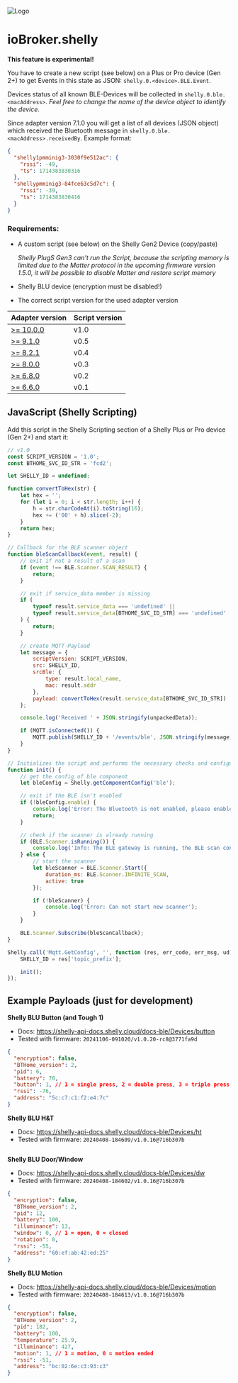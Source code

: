 ![Logo](../../admin/shelly.png)

# ioBroker.shelly

**This feature is experimental!**

You have to create a new script (see below) on a Plus or Pro device (Gen 2+) to get Events in this state as JSON: `shelly.0.<device>.BLE.Event`.

Devices status of all known BLE-Devices will be collected in `shelly.0.ble.<macAddress>`. *Feel free to change the name of the device object to identify the device.*

Since adapter version 7.1.0 you will get a list of all devices (JSON object) which received the Bluetooth message in `shelly.0.ble.<macAddress>.receivedBy`. Example format:

```json
{
  "shelly1pmminig3-3030f9e512ac": {
    "rssi": -49,
    "ts": 1714383830316
  },
  "shellypmminig3-84fce63c5d7c": {
    "rssi": -39,
    "ts": 1714383830416
  }
}
```

### Requirements:

- A custom script (see below) on the Shelly Gen2 Device (copy/paste)

  _Shelly PlugS Gen3 can't run the Script, because the scripting memory is limited due to the Matter protocol in the upcoming firmware version 1.5.0, it will be possible to disable Matter and restore script memory_
- Shelly BLU device (encryption must be disabled!)
- The correct script version for the used adapter version

| Adapter version                                                                                                 | Script version |
|-----------------------------------------------------------------------------------------------------------------|----------------|
| [>= 10.0.0](https://github.com/iobroker-community-adapters/ioBroker.shelly/blob/v10.0.0/docs/en/ble-devices.md) | v1.0           |
| [>= 9.1.0](https://github.com/iobroker-community-adapters/ioBroker.shelly/blob/v9.1.0/docs/en/ble-devices.md)   | v0.5           |
| [>= 8.2.1](https://github.com/iobroker-community-adapters/ioBroker.shelly/blob/v8.2.1/docs/en/ble-devices.md)   | v0.4           |
| [>= 8.0.0](https://github.com/iobroker-community-adapters/ioBroker.shelly/blob/v8.0.0/docs/en/ble-devices.md)   | v0.3           |
| [>= 6.8.0](https://github.com/iobroker-community-adapters/ioBroker.shelly/blob/v6.8.0/docs/en/ble-devices.md)   | v0.2           |
| [>= 6.6.0](https://github.com/iobroker-community-adapters/ioBroker.shelly/blob/v6.6.0/docs/en/ble-devices.md)   | v0.1           |

## JavaScript (Shelly Scripting)

Add this script in the Shelly Scripting section of a Shelly Plus or Pro device (Gen 2+) and start it:

```javascript
// v1.0
const SCRIPT_VERSION = '1.0';
const BTHOME_SVC_ID_STR = 'fcd2';

let SHELLY_ID = undefined;

function convertToHex(str) {
    let hex = '';
    for (let i = 0; i < str.length; i++) {
        h = str.charCodeAt(i).toString(16);
        hex += ('00' + h).slice(-2);
    }
    return hex;
}

// Callback for the BLE scanner object
function bleScanCallback(event, result) {
    // exit if not a result of a scan
    if (event !== BLE.Scanner.SCAN_RESULT) {
        return;
    }

    // exit if service_data member is missing
    if (
        typeof result.service_data === 'undefined' ||
        typeof result.service_data[BTHOME_SVC_ID_STR] === 'undefined'
    ) {
        return;
    }

    // create MQTT-Payload
    let message = {
        scriptVersion: SCRIPT_VERSION,
        src: SHELLY_ID,
        srcBle: {
            type: result.local_name,
            mac: result.addr
        },
        payload: convertToHex(result.service_data[BTHOME_SVC_ID_STR])
    };

    console.log('Received ' + JSON.stringify(unpackedData));

    if (MQTT.isConnected()) {
        MQTT.publish(SHELLY_ID + '/events/ble', JSON.stringify(message));
    }
}

// Initializes the script and performs the necessary checks and configurations
function init() {
    // get the config of ble component
    let bleConfig = Shelly.getComponentConfig('ble');

    // exit if the BLE isn't enabled
    if (!bleConfig.enable) {
        console.log('Error: The Bluetooth is not enabled, please enable it in the settings');
        return;
    }

    // check if the scanner is already running
    if (BLE.Scanner.isRunning()) {
        console.log('Info: The BLE gateway is running, the BLE scan configuration is managed by the device');
    } else {
        // start the scanner
        let bleScanner = BLE.Scanner.Start({
            duration_ms: BLE.Scanner.INFINITE_SCAN,
            active: true
        });

        if (!bleScanner) {
            console.log('Error: Can not start new scanner');
        }
    }

    BLE.Scanner.Subscribe(bleScanCallback);
}

Shelly.call('Mqtt.GetConfig', '', function (res, err_code, err_msg, ud) {
    SHELLY_ID = res['topic_prefix'];

    init();
});
```

## Example Payloads (just for development)

**Shelly BLU Button (and Tough 1)**

- Docs: https://shelly-api-docs.shelly.cloud/docs-ble/Devices/button
- Tested with firmware: `20241106-091020/v1.0.20-rc8@3771fa9d`

```json
{
  "encryption": false,
  "BTHome_version": 2,
  "pid": 6,
  "battery": 70,
  "button": 1, // 1 = single press, 2 = double press, 3 = triple press, 4 = long press
  "rssi": -76,
  "address": "5c:c7:c1:f2:e4:7c"
}
```

**Shelly BLU H&T**

- Docs: https://shelly-api-docs.shelly.cloud/docs-ble/Devices/ht
- Tested with firmware: `20240408-184609/v1.0.16@716b307b`

```json

```

**Shelly BLU Door/Window**

- Docs: https://shelly-api-docs.shelly.cloud/docs-ble/Devices/dw
- Tested with firmware: `20240408-184602/v1.0.16@716b307b`

```json
{
  "encryption": false,
  "BTHome_version": 2,
  "pid": 12,
  "battery": 100,
  "illuminance": 13,
  "window": 0, // 1 = open, 0 = closed
  "rotation": 0,
  "rssi": -55,
  "address": "60:ef:ab:42:ed:25"
}
```

**Shelly BLU Motion**

- Docs: https://shelly-api-docs.shelly.cloud/docs-ble/Devices/motion
- Tested with firmware: `20240408-184613/v1.0.16@716b307b`

```json
{
  "encryption": false,
  "BTHome_version": 2,
  "pid": 182,
  "battery": 100,
  "temperature": 25.9,
  "illuminance": 427,
  "motion": 1, // 1 = motion, 0 = motion ended
  "rssi": -51,
  "address": "bc:02:6e:c3:93:c3"
}
```
